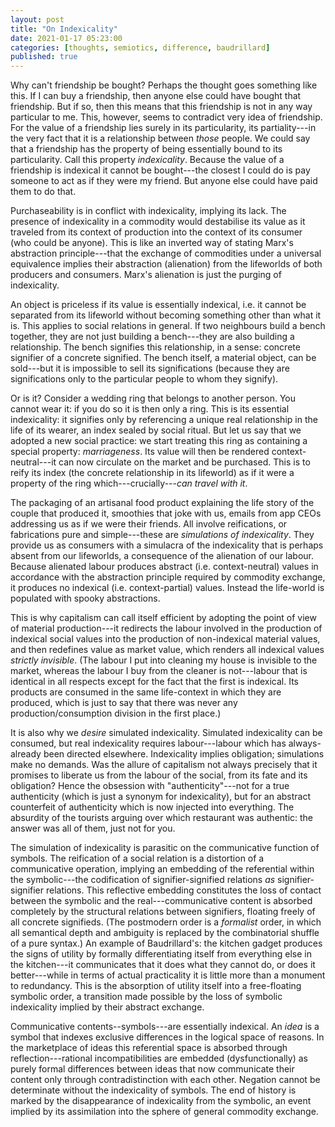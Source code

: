 ```yaml
---
layout: post
title: "On Indexicality"
date: 2021-01-17 05:23:00
categories: [thoughts, semiotics, difference, baudrillard]
published: true
---
```


Why can't friendship be bought? Perhaps the thought goes something like this. If I can buy a friendship, then anyone else could have bought that friendship. But if so, then this means that this friendship is not in any way particular to me. This, however, seems to contradict very idea of friendship. For the value of a friendship lies surely in its particularity, its partiality---in the very fact that it is a relationship between _those_ people. We could say that a friendship has the property of being essentially bound to its particularity. Call this property _indexicality_. Because the value of a friendship is indexical it cannot be bought---the closest I could do is pay someone to act as if they were my friend. But anyone else could have paid them to do that.

Purchaseability is in conflict with indexicality, implying its lack. The presence of indexicality in a commodity would destabilise its value as it traveled from its context of production into the context of its consumer (who could be anyone). This is like an inverted way of stating Marx's abstraction principle---that the exchange of commodities under a universal equivalence implies their abstraction (alienation) from the lifeworlds of both producers and consumers. Marx's alienation is just the purging of indexicality.

An object is priceless if its value is essentially indexical, i.e. it cannot be separated from its lifeworld without becoming something other than what it is. This applies to social relations in general. If two neighbours build a bench together, they are not just building a bench---they are also building a relationship. The bench signifies this relationship, in a sense: concrete signifier of a concrete signified. The bench itself, a material object, can be sold---but it is impossible to sell its significations (because they are significations only to the particular people to whom they signify).

Or is it? Consider a wedding ring that belongs to another person. You cannot wear it: if you do so it is then only a ring. This is its essential indexicality: it signifies only by referencing a unique real relationship in the life of its wearer, an index sealed by social ritual. But let us say that we adopted a new social practice: we start treating this ring as containing a special property: _marriageness_. Its value will then be rendered context-neutral---it can now circulate on the market and be purchased. This is to reify its index (the concrete relationship in its lifeworld) as if it were a property of the ring which---crucially---_can travel with it_.

The packaging of an artisanal food product explaining the life story of the couple that produced it, smoothies that joke with us, emails from app CEOs addressing us as if we were their friends. All involve reifications, or fabrications pure and simple---these are _simulations of indexicality_. They provide us as consumers with a simulacra of the indexicality that is perhaps absent from our lifeworlds, a consequence of the alienation of our labour. Because alienated labour produces abstract (i.e. context-neutral) values in accordance with the abstraction principle required by commodity exchange, it produces no indexical (i.e. context-partial) values. Instead the life-world is populated with spooky abstractions.

This is why capitalism can call itself efficient by adopting the point of view of material production---it redirects the labour involved in the production of indexical social values into the production of non-indexical material values, and then redefines value as market value, which renders all indexical values _strictly invisible_. (The labour I put into cleaning my house is invisible to the market, whereas the labour I buy from the cleaner is not---labour that is identical in all respects except for the fact that the first is indexical. Its products are consumed in the same life-context in which they are produced, which is just to say that there was never any production/consumption division in the first place.)

It is also why we _desire_ simulated indexicality. Simulated indexicality can be consumed, but real indexicality requires labour---labour which has always-already been directed elsewhere. Indexicality implies obligation; simulations make no demands. Was the allure of capitalism not always precisely that it promises to liberate us from the labour of the social, from its fate and its obligation? Hence the obsession with "authenticity"---not for a true authenticity (which is just a synonym for indexicality), but for an abstract counterfeit of authenticity which is now injected into everything. The absurdity of the tourists arguing over which restaurant was authentic: the answer was all of them, just not for you.

The simulation of indexicality is parasitic on the communicative function of symbols. The reification of a social relation is a distortion of a communicative operation, implying an embedding of the referential within the symbolic---the codification of signifier-signified relations _as_ signifier-signifier relations. This reflective embedding constitutes the loss of contact between the symbolic and the real---communicative content is absorbed completely by the structural relations between signifiers, floating freely of all concrete signifieds. (The postmodern order is a _formalist_ order, in which all semantical depth and ambiguity is replaced by the combinatorial shuffle of a pure syntax.) An example of Baudrillard's: the kitchen gadget produces the signs of utility by formally differentiating itself from everything else in the kitchen---it communicates that it does what they cannot do, or does it better---while in terms of actual practicality it is little more than a monument to redundancy. This is the absorption of utility itself into a free-floating symbolic order, a transition made possible by the loss of symbolic indexicality implied by their abstract exchange.

Communicative contents--symbols---are essentially indexical. An _idea_ is a symbol that indexes exclusive differences in the logical space of reasons. In the marketplace of ideas this referential space is absorbed through reflection---rational incompatibilities are embedded (dysfunctionally) as purely formal differences between ideas that now communicate their content only through contradistinction with each other. Negation cannot be determinate without the indexicality of symbols. The end of history is marked by the disappearance of indexicality from the symbolic, an event implied by its assimilation into the sphere of general commodity exchange.
